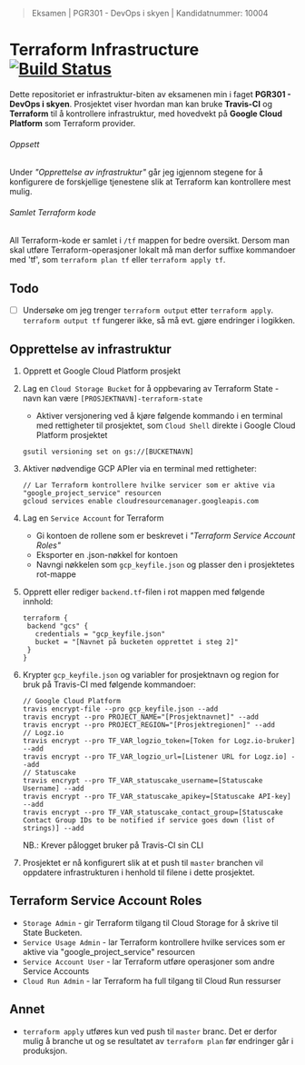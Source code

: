 > Eksamen | PGR301 - DevOps i skyen | Kandidatnummer: 10004
# Terraform Infrastructure [![Build Status](https://travis-ci.com/eolseng/pgr301-exam-infrastructure.svg?branch=master)](https://travis-ci.com/eolseng/pgr301-exam-infrastructure)

Dette repositoriet er infrastruktur-biten av eksamenen min i faget **PGR301 - DevOps i skyen**.
Prosjektet viser hvordan man kan bruke **Travis-CI** og **Terraform** til å kontrollere infrastruktur, med hovedvekt på **Google Cloud Platform** som Terraform provider.

###### Oppsett
Under _"Opprettelse av infrastruktur"_ går jeg igjennom stegene for å konfigurere de forskjellige tjenestene slik at Terraform kan kontrollere mest mulig.

###### Samlet Terraform kode
All Terraform-kode er samlet i `/tf` mappen for bedre oversikt.
Dersom man skal utføre Terraform-operasjoner lokalt må man derfor suffixe kommandoer med 'tf', som `terraform plan tf` eller `terraform apply tf`.

## Todo
- [ ] Undersøke om jeg trenger `terraform output` etter `terraform apply`. `terraform output tf` fungerer ikke, så må evt. gjøre endringer i logikken.

## Opprettelse av infrastruktur
1. Opprett et Google Cloud Platform prosjekt
2. Lag en `Cloud Storage Bucket` for å oppbevaring av Terraform State - navn kan være `[PROSJEKTNAVN]-terraform-state`
    * Aktiver versjonering ved å kjøre følgende kommando i en terminal med rettigheter til prosjektet, som `Cloud Shell` direkte i Google Cloud Platform prosjektet
    ```
    gsutil versioning set on gs://[BUCKETNAVN]
    ```
3. Aktiver nødvendige GCP APIer via en terminal med rettigheter:
    ```
   // Lar Terraform kontrollere hvilke servicer som er aktive via "google_project_service" resourcen
    gcloud services enable cloudresourcemanager.googleapis.com
    ```
4. Lag en `Service Account` for Terraform
    * Gi kontoen de rollene som er beskrevet i _"Terraform Service Account Roles"_
    * Eksporter en .json-nøkkel for kontoen
    * Navngi nøkkelen som `gcp_keyfile.json` og plasser den i prosjektetes rot-mappe
    
5. Opprett eller rediger `backend.tf`-filen i rot mappen med følgende innhold:
    ```
   terraform {
     backend "gcs" {
       credentials = "gcp_keyfile.json"
       bucket = "[Navnet på bucketen opprettet i steg 2]"
     }
   }
   ```

6. Krypter `gcp_keyfile.json` og variabler for prosjektnavn og region for bruk på Travis-CI med følgende kommandoer:
    ```
   // Google Cloud Platform
   travis encrypt-file --pro gcp_keyfile.json --add
   travis encrypt --pro PROJECT_NAME="[Prosjektnavnet]" --add
   travis encrypt --pro PROJECT_REGION="[Prosjektregionen]" --add
   // Logz.io
   travis encrypt --pro TF_VAR_logzio_token=[Token for Logz.io-bruker] --add
   travis encrypt --pro TF_VAR_logzio_url=[Listener URL for Logz.io] --add
   // Statuscake
   travis encrypt --pro TF_VAR_statuscake_username=[Statuscake Username] --add
   travis encrypt --pro TF_VAR_statuscake_apikey=[Statuscake API-key] --add
   travis encrypt --pro TF_VAR_statuscake_contact_group=[Statuscake Contact Group IDs to be notified if service goes down (list of strings)] --add
    ```
    NB.: Krever pålogget bruker på Travis-CI sin CLI

7. Prosjektet er nå konfigurert slik at et push til `master` branchen vil oppdatere infrastrukturen i henhold til filene i dette prosjektet.

## Terraform Service Account Roles
* `Storage Admin` - gir Terraform tilgang til Cloud Storage for å skrive til State Bucketen.
* `Service Usage Admin` - lar Terraform kontrollere hvilke services som er aktive via "google_project_service" resourcen
* `Service Account User` - lar Terraform utføre operasjoner som andre Service Accounts
* `Cloud Run Admin` - lar Terraform ha full tilgang til Cloud Run ressurser

## Annet
* `terraform apply` utføres kun ved push til `master` branc. Det er derfor mulig å branche ut og se resultatet av `terraform plan` før endringer går i produksjon.
